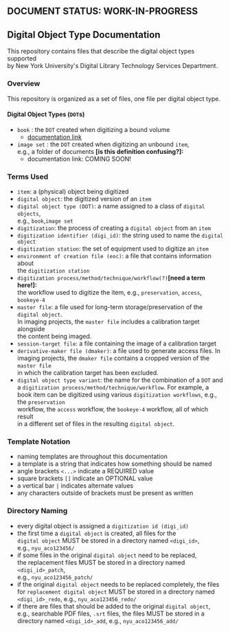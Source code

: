 ## DOCUMENT STATUS: WORK-IN-PROGRESS

## Digital Object Type Documentation
This repository contains files that describe the digital object types supported  
by New York University's Digital Library Technology Services Department.

### Overview
This repository is organized as a set of files, one file per digital object type.

#### Digital Object Types (`DOT`s)
* `book`  : the `DOT` created when digitizing a bound volume
  * [documentation link](./book.md)
* `image set` : the `DOT` created when digitizing an unbound `item`,  
e.g., a folder of documents **[is this definition confusing?]:**
  * documentation link: COMING SOON!

### Terms Used
* `item`: a (physical) object being digitized
* `digital object`: the digitized version of an `item`
* `digital object type (DOT)`: a name assigned to a class of `digital objects`,  
e.g., `book`,`image set`
* `digitization`: the process of creating a `digital object` from an `item`
* `digitization identifier (digi_id)`: the string used to name the `digital object`
* `digitization station`: the set of equipment used to digitize an `item`
* `environment of creation file (eoc)`: a file that contains information about  
the `digitization station`
* `digitization process/method/technique/workflow(?)`**[need a term here!]:**  
the workflow used to digitize the item, e.g., `preservation`, `access`, `bookeye-4`
* `master file`: a file used for long-term storage/preservation of the `digital object`.  
  In imaging projects, the `master file` includes a calibration target alongside  
  the content being imaged.  
* `session-target file`: a file containing the image of a calibration target
* `derivative-maker file (dmaker)`: a file used to generate access files. In  
imaging projects, the `dmaker file` contains a cropped version of the `master file`  
in which the calibration target has been excluded.
* `digital object type variant`: the name for the combination of a `DOT` and  
a `digitization process/method/technique/workflow`.  For example, a book item
can be digitized using various `digitization workflows`, e.g., the `preservation`  
workflow, the `access` workflow, the `bookeye-4` workflow, all of which result  
in a different set of files in the resulting `digital object`.

### Template Notation
* naming templates are throughout this documentation
* a template is a string that indicates how something should be named
* angle brackets `<...>` indicate a REQUIRED value
* square brackets `[]` indicate an OPTIONAL value
* a vertical bar `|` indicates alternate values
* any characters outside of brackets must be present as written

### Directory Naming
* every digital object is assigned a `digitization id (digi_id)`
* the first time a `digital object` is created, all files for the   
`digital object` MUST be stored in a directory named `<digi_id>`,  
e.g., `nyu_aco123456/`
* if some files in the original `digital object` need to be replaced,  
the replacement files MUST be stored in a directory named `<digi_id>_patch`,  
e.g., `nyu_aco123456_patch/`
* if the original `digital object` needs to be replaced completely, the
files for `replacement digital object` MUST be stored in a directory named  
`<digi_id>_redo`, e.g., `nyu_aco123456_redo/`
* if there are files that should be added to the original `digital object`,   
e.g., searchable PDF files, `.srt` files, the files MUST be stored in a  
directory named `<digi_id>_add`, e.g., `nyu_aco123456_add/`
